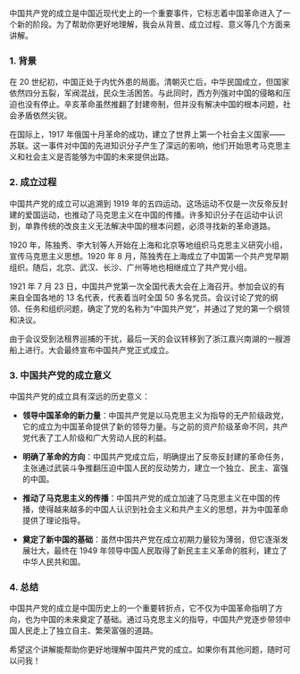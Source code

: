 中国共产党的成立是中国近现代史上的一个重要事件，它标志着中国革命进入了一个新的阶段。为了帮助你更好地理解，我会从背景、成立过程、意义等几个方面来讲解。

### 1. 背景

在 20 世纪初，中国正处于内忧外患的局面。清朝灭亡后，中华民国成立，但国家依然四分五裂，军阀混战，民众生活困苦。与此同时，西方列强对中国的侵略和压迫也没有停止。辛亥革命虽然推翻了封建帝制，但并没有解决中国的根本问题，社会矛盾依然尖锐。

在国际上，1917 年俄国十月革命的成功，建立了世界上第一个社会主义国家——苏联。这一事件对中国的先进知识分子产生了深远的影响，他们开始思考马克思主义和社会主义是否能够为中国的未来提供出路。

### 2. 成立过程

中国共产党的成立可以追溯到 1919 年的五四运动。这场运动不仅是一次反帝反封建的爱国运动，也推动了马克思主义在中国的传播。许多知识分子在运动中认识到，单靠传统的改良主义无法解决中国的根本问题，必须寻找新的革命道路。

1920 年，陈独秀、李大钊等人开始在上海和北京等地组织马克思主义研究小组，宣传马克思主义思想。1920 年 8 月，陈独秀在上海成立了中国第一个共产党早期组织。随后，北京、武汉、长沙、广州等地也相继成立了共产党小组。

1921 年 7 月 23 日，中国共产党第一次全国代表大会在上海召开。参加会议的有来自全国各地的 13 名代表，代表着当时全国 50 多名党员。会议讨论了党的纲领、任务和组织问题，确定了党的名称为“中国共产党”，并通过了党的第一个纲领和决议。

由于会议受到法租界巡捕的干扰，最后一天的会议转移到了浙江嘉兴南湖的一艘游船上进行。大会最终宣布中国共产党正式成立。

### 3. 中国共产党的成立意义

中国共产党的成立具有深远的历史意义：

- **领导中国革命的新力量**：中国共产党是以马克思主义为指导的无产阶级政党，它的成立为中国革命提供了新的领导力量。与之前的资产阶级革命不同，共产党代表了工人阶级和广大劳动人民的利益。
- **明确了革命的方向**：中国共产党成立后，明确提出了反帝反封建的革命任务，主张通过武装斗争推翻压迫中国人民的反动势力，建立一个独立、民主、富强的中国。

- **推动了马克思主义的传播**：中国共产党的成立加速了马克思主义在中国的传播，使得越来越多的中国人认识到社会主义和共产主义的思想，并为中国革命提供了理论指导。

- **奠定了新中国的基础**：虽然中国共产党在成立初期力量较为薄弱，但它逐渐发展壮大，最终在 1949 年领导中国人民取得了新民主主义革命的胜利，建立了中华人民共和国。

### 4. 总结

中国共产党的成立是中国历史上的一个重要转折点，它不仅为中国革命指明了方向，也为中国的未来奠定了基础。通过马克思主义的指导，中国共产党逐步带领中国人民走上了独立自主、繁荣富强的道路。

希望这个讲解能帮助你更好地理解中国共产党的成立。如果你有其他问题，随时可以问我！

